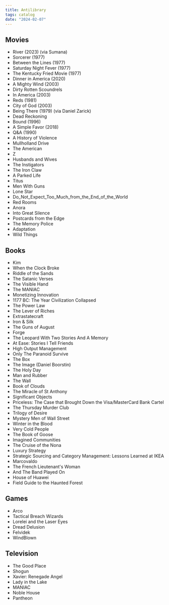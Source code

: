 ```yaml
---
title: Antilibrary
tags: catalog
date: "2024-02-07"
---
```


## Movies

- River (2023) (via Sumana)
- Sorcerer (1977)
- Between the Lines (1977)
- Saturday Night Fever (1977)
- The Kentucky Fried Movie (1977)
- Dinner in America (2020)
- A Mighty Wind (2003)
- Dirty Rotten Scoundrels
- In America (2003)
- Reds (1981)
- City of God (2003)
- Being There (1979) (via Daniel Zarick)
- Dead Reckoning
- Bound (1996)
- A Simple Favor (2018)
- Q&A (1990)
- A History of Violence
- Mullholland Drive
- The American
- Z
- Husbands and Wives
- The Instigators
- The Iron Claw
- A Parked Life
- Titus
- Men With Guns
- Lone Star
- Do_Not_Expect_Too_Much_from_the_End_of_the_World
- Red Rooms
- Anora
- Into Great Silence
- Postcards from the Edge
- The Memory Police
- Adaptation
- Wild Things

## Books

- Kim
- When the Clock Broke
- Riddle of the Sands
- The Satanic Verses
- The Visible Hand
- The MANIAC
- Monetizing Innovation
- 1177 BC: The Year Civilization Collapsed
- The Power Law
- The Lever of Riches
- Extrastatecraft
- Iron & Silk
- The Guns of August
- Forge
- The Leopard With Two Stories And A Memory
- At Ease: Stories I Tell Friends
- High Output Management
- Only The Paranoid Survive
- The Box
- The Image (Daniel Boorstin)
- The Holy Day
- Man and Rubber
- The Wall
- Book of Clouds
- The Miracle of St Anthony
- Significant Objects
- Priceless: The Case that Brought Down the Visa/MasterCard Bank Cartel
- The Thursday Murder Club
- Trilogy of Desire
- Mystery Men of Wall Street
- Winter in the Blood
- Very Cold People
- The Book of Goose
- Imagined Communities
- The Cruise of the Nona
- Luxury Strategy
- Strategic Sourcing and Category Management: Lessons Learned at IKEA
- Marcovaldo
- The French Lieutenant's Woman
- And The Band Played On
- House of Huawei
- Field Guide to the Haunted Forest

## Games

- Arco
- Tactical Breach Wizards
- Lorelei and the Laser Eyes
- Dread Delusion
- Felvidek
- WindBlown

## Television

- The Good Place
- Shogun
- Xavier: Renegade Angel
- Lady in the Lake
- MANIAC
- Noble House
- Pantheon
